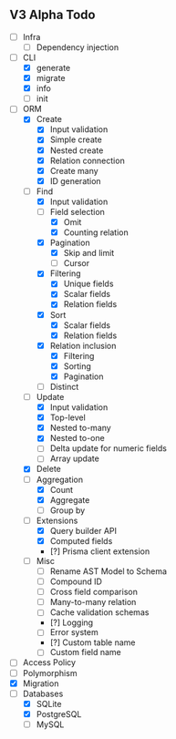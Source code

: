 ## V3 Alpha Todo

-   [ ] Infra
    -   [ ] Dependency injection
-   [ ] CLI
    -   [x] generate
    -   [x] migrate
    -   [x] info
    -   [ ] init
-   [ ] ORM
    -   [x] Create
        -   [x] Input validation
        -   [x] Simple create
        -   [x] Nested create
        -   [x] Relation connection
        -   [x] Create many
        -   [x] ID generation
    -   [ ] Find
        -   [x] Input validation
        -   [ ] Field selection
            -   [x] Omit
            -   [x] Counting relation
        -   [x] Pagination
            -   [x] Skip and limit
            -   [ ] Cursor
        -   [x] Filtering
            -   [x] Unique fields
            -   [x] Scalar fields
            -   [x] Relation fields
        -   [x] Sort
            -   [x] Scalar fields
            -   [x] Relation fields
        -   [x] Relation inclusion
            -   [x] Filtering
            -   [x] Sorting
            -   [x] Pagination
        -   [ ] Distinct
    -   [ ] Update
        -   [x] Input validation
        -   [x] Top-level
        -   [x] Nested to-many
        -   [x] Nested to-one
        -   [ ] Delta update for numeric fields
        -   [ ] Array update
    -   [x] Delete
    -   [ ] Aggregation
        -   [x] Count
        -   [x] Aggregate
        -   [ ] Group by
    -   [ ] Extensions
        -   [x] Query builder API
        -   [x] Computed fields
        -   [?] Prisma client extension
    -   [ ] Misc
        -   [ ] Rename AST Model to Schema
        -   [ ] Compound ID
        -   [ ] Cross field comparison
        -   [ ] Many-to-many relation
        -   [ ] Cache validation schemas
        -   [?] Logging
        -   [ ] Error system
        -   [?] Custom table name
        -   [ ] Custom field name
-   [ ] Access Policy
-   [ ] Polymorphism
-   [x] Migration
-   [ ] Databases
    -   [x] SQLite
    -   [x] PostgreSQL
    -   [ ] MySQL
